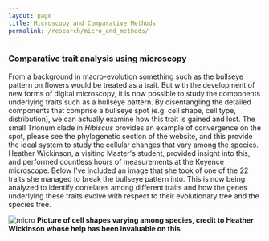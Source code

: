 ```yaml
---
layout: page
title: Microscopy and Comparative Methods
permalink: /research/micro_and_methods/
---
```



### Comparative trait analysis using microscopy

From a background in macro-evolution something such as the bullseye pattern on flowers would be treated as a trait. But with the development of new forms of digital microscopy, it is now possible to study the components underlying traits such as a bullseye pattern. By disentangling the detailed components that comprise a bullseye spot (e.g. cell shape, cell type, distribution), we can actually examine how this trait is gained and lost. The small Trionum clade in _Hibiscus_ provides an example of convergence on the spot, please see the phylogenetic section of the website, and this provide the ideal system to study the cellular changes that vary among the species. Heather Wickinson, a visiting Master's student, provided insight into this, and performed countless hours of measurements at the Keyence microscope. Below I've included an image that she took of one of the 22 traits she managed to break the bullseye pattern into. This is now being analyzed to identify correlates among different traits and how the genes underlying these traits evolve with respect to their evolutionary tree and the species tree.


![micro](https://jfwalker.github.io/Pictures/Microscopy.png)
**Picture of cell shapes varying among species, credit to Heather Wickinson whose help has been invaluable on this**
